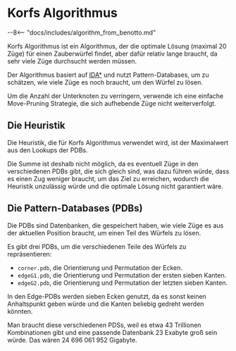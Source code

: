 # Korfs Algorithmus

--8<-- "docs/includes/algorithm_from_benotto.md"

Korfs Algorithmus ist ein Algorithmus, der die optimale Lösung (maximal 20 Züge) für einen Zauberwürfel findet, aber
dafür relativ lange braucht, da sehr viele Züge durchsucht werden müssen.

Der Algorithmus basiert auf [IDA\*](ida_star.md) und nutzt Pattern-Databases, um zu schätzen, wie viele Züge es noch
braucht, um den Würfel zu lösen.

Um die Anzahl der Unterknoten zu verringern, verwende ich eine einfache Move-Pruning Strategie, die sich aufhebende Züge
nicht weiterverfolgt.

## Die Heuristik

Die Heuristik, die für Korfs Algorithmus verwendet wird, ist der Maximalwert aus den Lookups der PDBs.

Die Summe ist deshalb nicht möglich, da es eventuell Züge in den verschiedenen PDBs gibt, die sich gleich sind, was dazu
führen würde, dass es einen Zug weniger braucht, um das Ziel zu erreichen, wodurch die Heuristik unzulässig würde und
die optimale Lösung nicht garantiert wäre.

## Die Pattern-Databases (PDBs)

Die PDBs sind Datenbanken, die gespeichert haben, wie viele Züge es aus der aktuellen Position braucht, um einen Teil
des Würfels zu lösen.

Es gibt drei PDBs, um die verschiedenen Teile des Würfels zu repräsentieren:

* `corner.pdb`, die Orientierung und Permutation der Ecken.
* `edgeG1.pdb`, die Orientierung und Permutation der ersten sieben Kanten.
* `edgeG2.pdb`, die Orientierung und Permutation der letzten sieben Kanten.

In den Edge-PDBs werden sieben Ecken genutzt, da es sonst keinen Anhaltspunkt geben würde und die Kanten beliebig
gedreht werden könnten.

Man braucht diese verschiedenen PDSs, weil es etwa 43 Trillionen Kombinationen gibt und eine passende Datenbank 23
Exabyte groß sein würde. Das wären 24 696 061 952 Gigabyte.
